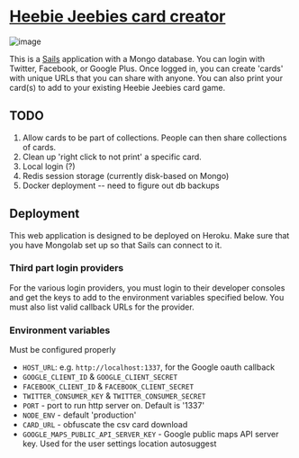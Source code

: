 # [Heebie Jeebies card creator](http://www.yourheebiejeebies.com)

![image](https://cloud.githubusercontent.com/assets/2166114/8338734/5e8abcd6-1a78-11e5-8272-3a9593936f22.png)

This is a [Sails](http://sailsjs.org) application with a Mongo database. You can login with Twitter, Facebook, or Google Plus. Once logged in, you can create 'cards' with unique URLs that you can share with anyone. You can also print your card(s) to add to your existing Heebie Jeebies card game.

## TODO
 1. Allow cards to be part of collections. People can then share collections of cards.
 2. Clean up 'right click to not print' a specific card.
 3. Local login (?)
 4. Redis session storage (currently disk-based on Mongo)
 5. Docker deployment -- need to figure out db backups

## Deployment

This web application is designed to be deployed on Heroku. Make sure that you have Mongolab set up so that Sails can connect to it.

### Third part login providers

For the various login providers, you must login to their developer consoles and get the keys to add to the environment variables specified below. You must also list valid callback URLs for the provider.

### Environment variables

Must be configured properly

 * `HOST_URL`: e.g. `http://localhost:1337`, for the Google oauth callback
 * `GOOGLE_CLIENT_ID` & `GOOGLE_CLIENT_SECRET`
 * `FACEBOOK_CLIENT_ID` & `FACEBOOK_CLIENT_SECRET`
 * `TWITTER_CONSUMER_KEY` & `TWITTER_CONSUMER_SECRET`
 * `PORT` - port to run http server on. Default is '1337'
 * `NODE_ENV` - default 'production'
 * `CARD_URL` - obfuscate the csv card download
 * `GOOGLE_MAPS_PUBLIC_API_SERVER_KEY` - Google public maps API server key. Used for the user settings location autosuggest
